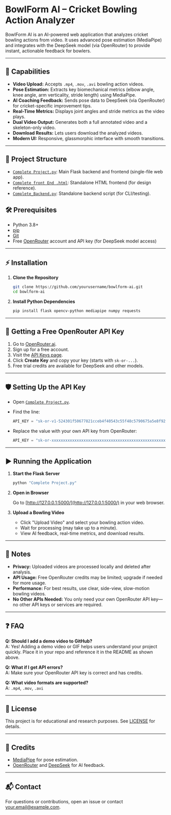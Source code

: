 # BowlForm AI – Cricket Bowling Action Analyzer

BowlForm AI is an AI-powered web application that analyzes cricket bowling actions from video. It uses advanced pose estimation (MediaPipe) and integrates with the DeepSeek model (via OpenRouter) to provide instant, actionable feedback for bowlers.

---

## 🚀 Capabilities

- **Video Upload:** Accepts `.mp4`, `.mov`, `.avi` bowling action videos.
- **Pose Estimation:** Extracts key biomechanical metrics (elbow angle, knee angle, arm verticality, stride length) using MediaPipe.
- **AI Coaching Feedback:** Sends pose data to DeepSeek (via OpenRouter) for cricket-specific improvement tips.
- **Real-Time Metrics:** Displays joint angles and stride metrics as the video plays.
- **Dual Video Output:** Generates both a full annotated video and a skeleton-only video.
- **Download Results:** Lets users download the analyzed videos.
- **Modern UI:** Responsive, glassmorphic interface with smooth transitions.

---

## 📂 Project Structure

- [`Complete Project.py`](Complete%20Project.py): Main Flask backend and frontend (single-file web app).
- [`Complete front End .html`](Complete%20front%20End%20.html): Standalone HTML frontend (for design reference).
- [`Complete_Backend.py`](Complete_Backend.py): Standalone backend script (for CLI/testing).


## 🛠️ Prerequisites

- Python 3.8+
- [pip](https://pip.pypa.io/en/stable/)
- [Git](https://git-scm.com/)
- Free [OpenRouter](https://openrouter.ai/) account and API key (for DeepSeek model access)

---

## ⚡ Installation

1. **Clone the Repository**

   ```sh
   git clone https://github.com/yourusername/bowlform-ai.git
   cd bowlform-ai
   ```

2. **Install Python Dependencies**

   ```sh
   pip install flask opencv-python mediapipe numpy requests
   ```

---

## 🔑 Getting a Free OpenRouter API Key

1. Go to [OpenRouter.ai](https://openrouter.ai/).
2. Sign up for a free account.
3. Visit the [API Keys page](https://openrouter.ai/keys).
4. Click **Create Key** and copy your key (starts with `sk-or-...`).
5. Free trial credits are available for DeepSeek and other models.

---

## 🛡️ Setting Up the API Key

- Open [`Complete Project.py`](Complete%20Project.py).
- Find the line:

  ```python
  API_KEY = "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"
  ```

- Replace the value with your own API key from OpenRouter:

  ```python
  API_KEY = "sk-or-xxxxxxxxxxxxxxxxxxxxxxxxxxxxxxxxxxxxxxxxxxxxxxxxxxxxxxxxxxxx"
  ```

---

## ▶️ Running the Application

1. **Start the Flask Server**

   ```sh
   python "Complete Project.py"
   ```

2. **Open in Browser**

   Go to [http://127.0.0.1:5000/](http://127.0.0.1:5000/) in your web browser.

3. **Upload a Bowling Video**

   - Click "Upload Video" and select your bowling action video.
   - Wait for processing (may take up to a minute).
   - View AI feedback, real-time metrics, and download results.

---

## 📝 Notes

- **Privacy:** Uploaded videos are processed locally and deleted after analysis.
- **API Usage:** Free OpenRouter credits may be limited; upgrade if needed for more usage.
- **Performance:** For best results, use clear, side-view, slow-motion bowling videos.
- **No Other APIs Needed:** You only need your own OpenRouter API key—no other API keys or services are required.

---

## ❓ FAQ

**Q: Should I add a demo video to GitHub?**  
A: Yes! Adding a demo video or GIF helps users understand your project quickly. Place it in your repo and reference it in the README as shown above.

**Q: What if I get API errors?**  
A: Make sure your OpenRouter API key is correct and has credits.

**Q: What video formats are supported?**  
A: `.mp4`, `.mov`, `.avi`

---

## 📄 License

This project is for educational and research purposes. See [LICENSE](LICENSE) for details.

---

## 🙏 Credits

- [MediaPipe](https://mediapipe.dev/) for pose estimation.
- [OpenRouter](https://openrouter.ai/) and [DeepSeek](https://deepseek.com/) for AI feedback.

---

## 📬 Contact

For questions or contributions, open an issue or contact [your.email@example.com](mailto:your.email@example.com).